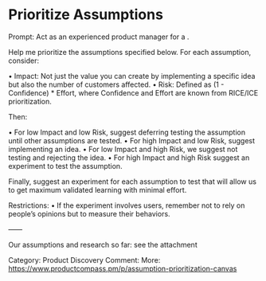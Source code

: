 # Prioritize Assumptions

Prompt: Act as an experienced product manager for a <product>.

Help me prioritize the assumptions specified below. For each assumption, consider:

• Impact: Not just the value you can create by implementing a specific idea but also the number of customers affected.
• Risk: Defined as (1 - Confidence) * Effort, where Confidence and Effort are known from RICE/ICE prioritization.

Then:

• For low Impact and low Risk, suggest deferring testing the assumption until other assumptions are tested.
• For high Impact and low Risk, suggest implementing an idea.
• For low Impact and high Risk, we suggest not testing and rejecting the idea.
• For high Impact and high Risk suggest an experiment to test the assumption.

Finally, suggest an experiment for each assumption to test that will allow us to get maximum validated learning with minimal effort. 

Restrictions:
• If the experiment involves users, remember not to rely on people’s opinions but to measure their behaviors.

——

Our assumptions and research so far: see the attachment


Category: Product Discovery
Comment: More: https://www.productcompass.pm/p/assumption-prioritization-canvas